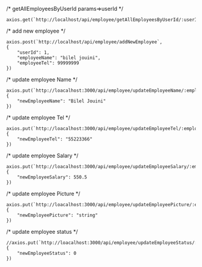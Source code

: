 /* getAllEmployeesByUserId params=>userId */

    axios.get(`http://localhost/api/employee/getAllEmployeesByUserId/:userId`)

/* add new employee */

    axios.post(`http://localhost/api/employee/addNewEmployee`,
    {
        "userId": 1,
        "employeeName": "bilel jouini",
        "employeeTel": 99999999
    })

/* update employee Name */

    axios.put(`http://loacalhost:3000/api/employee/updateEmployeeName/:employeeId`,
    {
        "newEmployeeName": "Bilel Jouini"
    })

/* update employee Tel */

    axios.put(`http://loacalhost:3000/api/employee/updateEmployeeTel/:employeeId`,
    {
        "newEmployeeTel": "55223366"
    })

/* update employee Salary */

    axios.put(`http://loacalhost:3000/api/employee/updateEmployeeSalary/:employeeId`,
    {
        "newEmployeeSalary": 550.5
    })

/* update employee Picture */

    axios.put(`http://loacalhost:3000/api/employee/updateEmployeePicture/:employeeId`,
    {
        "newEmployeePicture": "string"
    })

/* update employee status */

    //axios.put(`http://loacalhost:3000/api/employee/updateEmployeeStatus/:employeeId`,
    {
        "newEmployeeStatus": 0
    })
